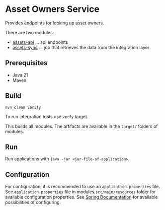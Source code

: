 # Asset Owners Service

Provides endpoints for looking up asset owners.

There are two modules:

* [assets-api](./assets-api/README.md) ... api endpoints
* [assets-sync](./assets-sync/README.md) ... job that retrieves the data from the integration layer

## Prerequisites

* Java 21
* Maven

## Build

`mvn clean verify`

To run integration tests use `verfy` target.

This builds all modules. The artifacts are available in the `target/` folders of
modules.

## Run

Run applications with `java -jar <jar-file-of-application>`.

## Configuration

For configuration, it is recommended to use an `application.properties` file.
See `application.properties` file in modules `src/main/resources` folder for available
configuration properties.
See [Spring Documentation](https://docs.spring.io/spring-boot/reference/features/external-config.html) for available
possibilities of configuring.
